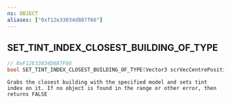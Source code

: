 ```yaml
---
ns: OBJECT
aliases: ["0xf12e33034d887f66"]
---
```

## SET_TINT_INDEX_CLOSEST_BUILDING_OF_TYPE

```c
// 0xF12E33034D887F66
bool SET_TINT_INDEX_CLOSEST_BUILDING_OF_TYPE(Vector3 scrVecCentrePosition, float Radius, Hash modelHash, int tintIndex);
```

```
Grabs the closest building with the specified model and sets tint index on it. If no object is found in the range or other error, then returns FALSE
```
